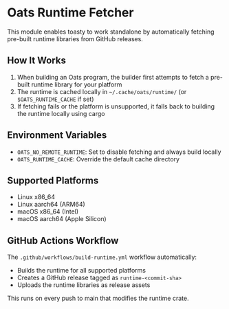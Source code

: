 # Oats Runtime Fetcher

This module enables toasty to work standalone by automatically fetching pre-built runtime libraries from GitHub releases.

## How It Works

1. When building an Oats program, the builder first attempts to fetch a pre-built runtime library for your platform
2. The runtime is cached locally in `~/.cache/oats/runtime/` (or `$OATS_RUNTIME_CACHE` if set)
3. If fetching fails or the platform is unsupported, it falls back to building the runtime locally using cargo

## Environment Variables

- `OATS_NO_REMOTE_RUNTIME`: Set to disable fetching and always build locally
- `OATS_RUNTIME_CACHE`: Override the default cache directory

## Supported Platforms

- Linux x86_64
- Linux aarch64 (ARM64)
- macOS x86_64 (Intel)
- macOS aarch64 (Apple Silicon)

## GitHub Actions Workflow

The `.github/workflows/build-runtime.yml` workflow automatically:
- Builds the runtime for all supported platforms
- Creates a GitHub release tagged as `runtime-<commit-sha>`
- Uploads the runtime libraries as release assets

This runs on every push to main that modifies the runtime crate.
